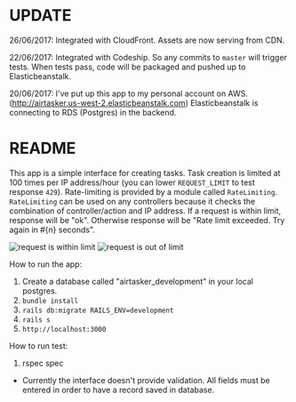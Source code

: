 # UPDATE
26/06/2017: Integrated with CloudFront. Assets are now serving from CDN.

22/06/2017: Integrated with Codeship. So any commits to `master` will trigger tests. When tests pass, code will be packaged and pushed up to Elasticbeanstalk.

20/06/2017: I've put up this app to my personal account on AWS. (http://airtasker.us-west-2.elasticbeanstalk.com) Elasticbeanstalk is connecting to RDS (Postgres) in the backend.

# README

This app is a simple interface for creating tasks. Task creation is limited at 100 times per IP address/hour (you can lower `REQUEST_LIMIT` to test response `429`). Rate-limiting is provided by a module called `RateLimiting`. `RateLimiting` can be used on any controllers because it checks the combination of controller/action and IP address. If a request is within limit, response will be "ok". Otherwise response will be "Rate limit exceeded. Try again in #{n} seconds".

![request is within limit](http://i.imgur.com/Y2iXApD.png)
![request is out of limit](http://i.imgur.com/RVxZIHe.png)

How to run the app:
1. Create a database called "airtasker_development" in your local postgres.
2. `bundle install`
2. `rails db:migrate RAILS_ENV=development`
3. `rails s`
4. `http://localhost:3000`

How to run test:
1. rspec spec

* Currently the interface doesn't provide validation. All fields must be entered in order to have a record saved in database.
